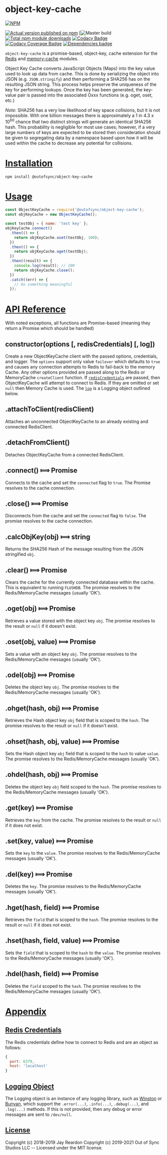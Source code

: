 # object-key-cache

[![NPM](https://nodei.co/npm/@outofsync/object-key-cache.png?downloads=true)](https://nodei.co/npm/@outofsync/object-key-cache/)

[![Actual version published on npm](http://img.shields.io/npm/v/@outofsync/object-key-cache.svg)](https://www.npmjs.org/package/@outofsync/object-key-cache)
[![Master build](https://github.com/OutOfSyncStudios/object-key-cache/OutOfSyncStudios/object-key-cache/actions/workflows/build-master.yml)
[![Total npm module downloads](http://img.shields.io/npm/dt/@outofsync/object-key-cache.svg)](https://www.npmjs.org/package/@outofsync/object-key-cache)
[![Codacy Badge](https://app.codacy.com/project/badge/Grade/ccf8fe0a6c99425589f55b844aef0526)](https://www.codacy.com/gh/OutOfSyncStudios/object-key-cache/dashboard?utm_source=github.com&amp;utm_medium=referral&amp;utm_content=OutOfSyncStudios/object-key-cache&amp;utm_campaign=Badge_Grade)
[![Codacy Coverage Badge](https://app.codacy.com/project/badge/Coverage/ccf8fe0a6c99425589f55b844aef0526)](https://www.codacy.com/gh/OutOfSyncStudios/object-key-cache/dashboard?utm_source=github.com&utm_medium=referral&utm_content=OutOfSyncStudios/object-key-cache&utm_campaign=Badge_Coverage)
[![Dependencies badge](https://david-dm.org/OutOfSyncStudios/object-key-cache/status.svg)](https://david-dm.org/OutOfSyncStudios/object-key-cache?view=list)

`object-key-cache` is a promise-based, object-key, cache extension for the [Redis](https://www.npmjs.com/package/redis) and [memory-cache](https://www.npmjs.com/package/@outofsync/memory-cache) modules.

Object Key Cache converts JavaScript Objects (Maps) into the key value used to look up data from cache. This is done by serializing the object into JSON (e.g. `JSON.stringify`) and then performing a SHA256 has on the resulting JSON string. This process helps preserve the uniqueness of the key for performing lookups. Once the key has been generated, the key-value pair is passed into the associated Oxxx functions (e.g. oget, oset, etc.)

*Note:* SHA256 has a very low likelihood of key space collisions, but it is not impossible. With one billion messages there is approximately a 1 in 4.3 x 10<sup>60</sup> chance that two distinct strings will generate an identical SHA256 hash. This probability is negligible for most use cases; however, if a very large numbers of keys are expected to   be stored then consideration should be given to segregating data by a namespace based upon how it will be used within the cache to decrease any potential for collisions.

# [Installation](#installation)
<a name="installation"></a>

```shell
npm install @outofsync/object-key-cache
```

# [Usage](#usage)
<a name="usage"></a>

```js
const ObjectKeyCache = require('@outofsync/object-key-cache');
const objKeyCache = new ObjectKeyCache();

const testObj = { name: 'test key' };
objKeyCache.connect()
  .then(() => {
    return objKeyCache.oset(testObj, 100);
  })
  .then(() => {
    return objKeyCache.oget(testObj);
  })
  .then((result) => {
    console.log(result); // 100
    return objKeyCache.close();
  })
  .catch((err) => {
    // Do something meaningful
  });
```

# [API Reference](#api)
<a name="api"></a>
With noted exceptions, all functions are Promise-based (meaning they return a Promise which should be handled)

## constructor(options [, redisCredentials] [, log])
Create a new ObjectKeyCache client with the passed options, credentials, and logger. The `options` support only value `failover` which defaults to `true` and causes any connection attempts to Redis to fail-back to the memory Cache. Any other options provided are passed along to the Redis or MemoryCache `createClient` function. If [`redisCredentials`](#redis-credentials) are passed, then ObjectKeyCache will attempt to connect to Redis. If they are omitted or set `null` then Memory Cache is used. The [`log`](#logging-obj) is a Logging object outlined below.

## .attachToClient(redisClient)
Attaches an unconnected ObjectKeyCache to an already existing and connected RedisClient.

## .detachFromClient()
Detaches ObjectKeyCache from a connected RedisClient.

## .connect() &#x27fe; Promise
Connects to the cache and set the `connected` flag to `true`. The Promise resolves to the cache connection.

## .close() &#x27fe; Promise
Disconnects from the cache and set the `connected` flag to `false`. The promise resolves to the cache connection.

## .calcObjKey(obj) &#x27fe; string
Returns the SHA256 Hash of the message resulting from the JSON stringified `obj`.

## .clear() &#x27fe; Promise
Clears the cache for the currently connected database within the cache. This is equivalent to running `FLUSHDB`.  The promise resolves to the Redis/MemoryCache messages (usually 'OK').

## .oget(obj) &#x27fe; Promise
Retrieves a value stored with the object key `obj`. The promise resolves to the result or `null` if it doesn't exist.

## .oset(obj, value) &#x27fe; Promise
Sets a value with an object key `obj`. The promise resolves to the Redis/MemoryCache messages (usually 'OK').

## .odel(obj) &#x27fe; Promise
Deletes the object key `obj`. The promise resolves to the Redis/MemoryCache messages (usually 'OK').

## .ohget(hash, obj) &#x27fe; Promise
Retrieves the Hash object key `obj` field that is scoped to the `hash`. The promise resolves to the result or `null` if it doesn't exist.

## .ohset(hash, obj, value) &#x27fe; Promise
Sets the Hash object key `obj` field that is scoped to the `hash` to value `value`. The promise resolves to the Redis/MemoryCache messages (usually 'OK').

## .ohdel(hash, obj) &#x27fe; Promise
Deletes the object key `obj` field scoped to the `hash`. The promise resolves to the Redis/MemoryCache messages (usually 'OK').

## .get(key) &#x27fe; Promise
Retrieves the `key` from the cache. The promise resolves to the result or `null` if it does not exist.

## .set(key, value) &#x27fe; Promise
Sets the `key` to the `value`. The promise resolves to the Redis/MemoryCache messages (usually 'OK').

## .del(key) &#x27fe; Promise
Deletes the `key`. The promise resolves to the Redis/MemoryCache messages (usually 'OK').

## .hget(hash, field) &#x27fe; Promise
Retrieves the `field` that is scoped to the `hash`. The promise resolves to the result or `null` if it does not exist.

## .hset(hash, field, value) &#x27fe; Promise
Sets the `field` that is scoped to the `hash` to the `value`. The promise resolves to the Redis/MemoryCache messages (usually 'OK').


## .hdel(hash, field) &#x27fe; Promise
Deletes the `field` scoped to the `hash`. The promise resolves to the Redis/MemoryCache messages (usually 'OK').

# [Appendix](#appendix)
<a name="appendix"></a>

## [Redis Credentials](#redis-credentials)
<a name="redis-credentials"></a>
The Redis credentials define how to connect to Redis and are an object as follows:
```js
{
  port: 6379,
  host: 'localhost'
}
```

## [Logging Object](#logging-obj)
<a name="logging-obj"></a>
The Logging object is an instance of any logging library, such as [Winston](https://www.npmjs.com/package/winston) or [Bunyan](https://www.npmjs.com/package/bunyan), which support the `.error(...)`, `.info(...)`, `.debug(...)`, and `.log(...)` methods. If this is not provided, then any debug or error messages are sent to `/dev/null`.

## [License](#license)
<a name="license"></a>

Copyright (c) 2018-2019 Jay Reardon
Copyright (c) 2019-2021 Out of Sync Studios LLC -- Licensed under the MIT license.
